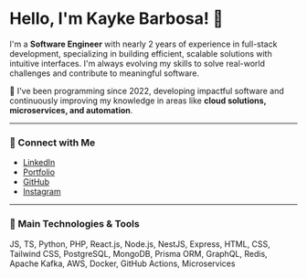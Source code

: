 # Hello, I'm Kayke Barbosa! 👋

I'm a **Software Engineer** with nearly 2 years of experience in full-stack development, specializing in building efficient, scalable solutions with intuitive interfaces. I'm always evolving my skills to solve real-world challenges and contribute to meaningful software.

🚀 I've been programming since 2022, developing impactful software and continuously improving my knowledge in areas like **cloud solutions, microservices, and automation**.

---

### 🌟 Connect with Me
- [LinkedIn](https://www.linkedin.com/in/kayke-barbosa-loiola)
- [Portfolio](https://kaykebarbosa.vercel.app/)
- [GitHub](https://github.com/kaykeeb3)
- [Instagram](https://instagram.com/kaykee_bl)

---

### 🧠 Main Technologies & Tools  
JS, TS, Python, PHP, React.js, Node.js, NestJS, Express, HTML, CSS, Tailwind CSS, PostgreSQL, MongoDB, Prisma ORM, GraphQL, Redis, Apache Kafka, AWS, Docker, GitHub Actions, Microservices
